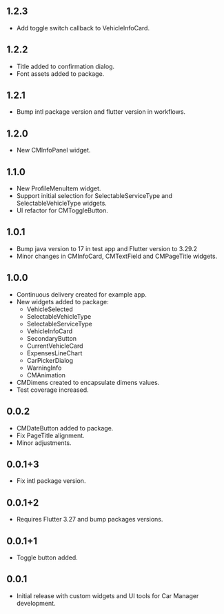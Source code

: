 ## 1.2.3

- Add toggle switch callback to VehicleInfoCard.

## 1.2.2

- Title added to confirmation dialog.
- Font assets added to package.

## 1.2.1

- Bump intl package version and flutter version in workflows.
 
## 1.2.0

- New CMInfoPanel widget.

## 1.1.0

- New ProfileMenuItem widget.
- Support initial selection for SelectableServiceType and SelectableVehicleType widgets.
- UI refactor for CMToggleButton.
 
## 1.0.1

- Bump java version to 17 in test app and Flutter version to 3.29.2
- Minor changes in CMInfoCard, CMTextField and CMPageTitle widgets.

## 1.0.0

- Continuous delivery created for example app.
- New widgets added to package:
  - VehicleSelected
  - SelectableVehicleType
  - SelectableServiceType
  - VehicleInfoCard
  - SecondaryButton
  - CurrentVehicleCard
  - ExpensesLineChart
  - CarPickerDialog
  - WarningInfo
  - CMAnimation
- CMDimens created to encapsulate dimens values.
- Test coverage increased.

## 0.0.2

- CMDateButton added to package.
- Fix PageTitle alignment.
- Minor adjustments.

## 0.0.1+3

- Fix intl package version.

## 0.0.1+2

- Requires Flutter 3.27 and bump packages versions.

## 0.0.1+1

- Toggle button added.

## 0.0.1

- Initial release with custom widgets and UI tools for Car Manager development.